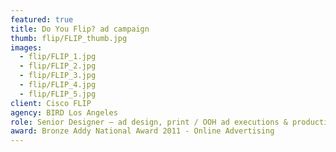 ```yaml
---
featured: true
title: Do You Flip? ad campaign
thumb: flip/FLIP_thumb.jpg
images:
  - flip/FLIP_1.jpg
  - flip/FLIP_2.jpg
  - flip/FLIP_3.jpg
  - flip/FLIP_4.jpg
  - flip/FLIP_5.jpg
client: Cisco FLIP
agency: BIRD Los Angeles
role: Senior Designer – ad design, print / OOH ad executions & productions, online banner ads & landing page designs
award: Bronze Addy National Award 2011 - Online Advertising
---
```


